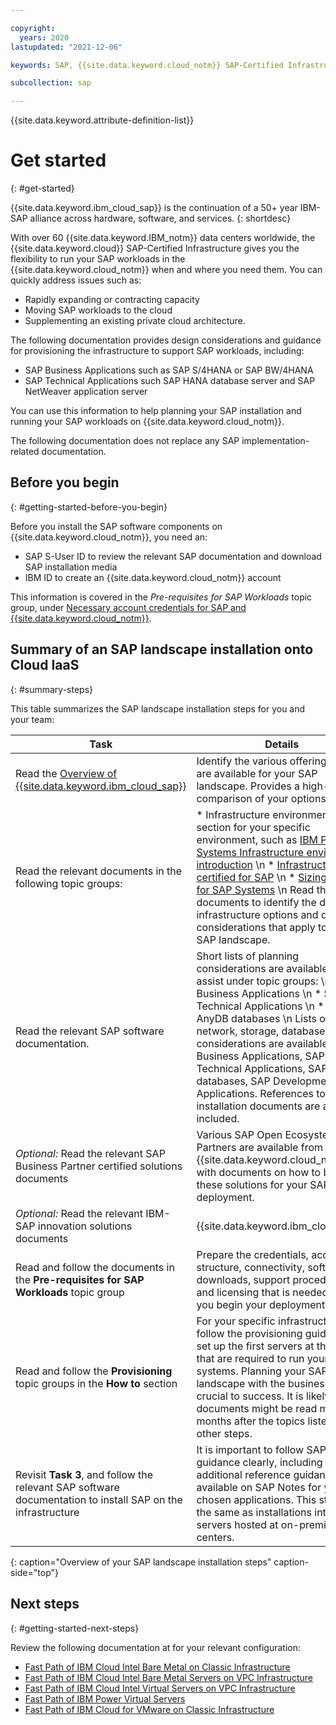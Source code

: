 ```yaml
---

copyright:
  years: 2020
lastupdated: "2021-12-06"

keywords: SAP, {{site.data.keyword.cloud_notm}} SAP-Certified Infrastructure, {{site.data.keyword.ibm_cloud_sap}}, SAP Workloads

subcollection: sap

---
```


{{site.data.keyword.attribute-definition-list}}

# Get started
{: #get-started}

{{site.data.keyword.ibm_cloud_sap}} is the continuation of a 50+ year IBM-SAP alliance across hardware, software, and services.
{: shortdesc}

With over 60 {{site.data.keyword.IBM_notm}} data centers worldwide, the {{site.data.keyword.cloud}} SAP-Certified Infrastructure gives you the flexibility to run your SAP workloads in the {{site.data.keyword.cloud_notm}} when and where you need them. You can quickly address issues such as:

* Rapidly expanding or contracting capacity
* Moving SAP workloads to the cloud
* Supplementing an existing private cloud architecture.

The following documentation provides design considerations and guidance for provisioning the infrastructure to support SAP workloads, including:

* SAP Business Applications such as SAP S/4HANA or SAP BW/4HANA
* SAP Technical Applications such SAP HANA database server and SAP NetWeaver application server

You can use this information to help planning your SAP installation and running your SAP workloads on {{site.data.keyword.cloud_notm}}.

The following documentation does not replace any SAP implementation-related documentation.

## Before you begin
{: #getting-started-before-you-begin}

Before you install the SAP software components on {{site.data.keyword.cloud_notm}}, you need an:
* SAP S-User ID to review the relevant SAP documentation and download SAP installation media
* IBM ID to create an {{site.data.keyword.cloud_notm}} account

This information is covered in the *Pre-requisites for SAP Workloads* topic group, under [Necessary account credentials for SAP and {{site.data.keyword.cloud_notm}}](/docs/sap?topic=sap-necessary-credentials).

## Summary of an SAP landscape installation onto Cloud IaaS
{: #summary-steps}

This table summarizes the SAP landscape installation steps for you and your team:

| **Task** |**Details** |
| ----- | ----- |
| Read the [Overview of {{site.data.keyword.ibm_cloud_sap}}](/docs/sap?topic=sap-overview-sap-offerings-overview) | Identify the various offerings that are available for your SAP landscape. Provides a high-level comparison of your options. |
| Read the relevant documents in the following topic groups: | * Infrastructure environments section for your specific environment, such as [IBM Power Systems Infrastructure environment introduction](/docs/sap?topic=sap-power-env-introduction) \n * [Infrastructure certified for SAP](/docs/sap?topic=sap-iaas-offerings) \n * [Sizing process for SAP Systems](/docs/sap?topic=sap-sizing) \n Read these documents to identify the detailed infrastructure options and design considerations that apply to your SAP landscape. |
| Read the relevant SAP software documentation. | Short lists of planning considerations are available to assist under topic groups: \n * SAP Business Applications \n * SAP Technical Applications \n * SAP AnyDB databases \n Lists of usage, network, storage, database, and OS considerations are available for SAP Business Applications, SAP Technical Applications, SAP AnyDB databases, SAP Development Applications. References to SAP installation documents are also included. |
| *Optional:* Read the relevant SAP Business Partner certified solutions documents | Various SAP Open Ecosystem Partners are available from {{site.data.keyword.cloud_notm}}, with documents on how to best use these solutions for your SAP deployment. |
| *Optional:* Read the relevant IBM-SAP innovation solutions documents|{{site.data.keyword.ibm_cloud_sap}} | This documentation provides more options for maximizing your SAP landscape, including Cloud Migration Acceleration and {{site.data.keyword.ibmwatson_notm}}. |
| Read and follow the documents in the **Pre-requisites for SAP Workloads** topic group | Prepare the credentials, account structure, connectivity, software downloads, support procedures, and licensing that is needed before you begin your deployment. |
| Read and follow the **Provisioning** topic groups in the **How to** section | For your specific infrastructure, follow the provisioning guidelines to set up the first servers at the sizes that are required to run your SAP systems. Planning your SAP landscape with the business is crucial to success. It is likely these documents might be read many months after the topics listed in the other steps. |
| Revisit **Task 3**, and follow the relevant SAP software documentation to install SAP on the infrastructure | It is important to follow SAP guidance clearly, including any additional reference guidance available on SAP Notes for your chosen applications. This stage is the same as installations into servers hosted at on-premises data centers. |
{: caption="Overview of your SAP landscape installation steps" caption-side="top"}

## Next steps
{: #getting-started-next-steps}

Review the following documentation at for your relevant configuration:

* [Fast Path of IBM Cloud Intel Bare Metal on Classic Infrastructure](/docs/sap?topic=sap-fast-path-site-map-intel-bm)
* [Fast Path of IBM Cloud Intel Bare Metal Servers on VPC Infrastructure](/docs/sap?topic=sap-fast-path-site-map-intel-bm-vpc)
* [Fast Path of IBM Cloud Intel Virtual Servers on VPC Infrastructure](/docs/sap?topic=sap-fast-path-site-map-intel-vs-gen2)
* [Fast Path of IBM Power Virtual Servers](/docs/sap?topic=sap-fast-path-site-map-power-vs)
* [Fast Path of IBM Cloud for VMware on Classic Infrastructure](/docs/sap?topic=sap-fast-path-site-map-vmware-sddc)
